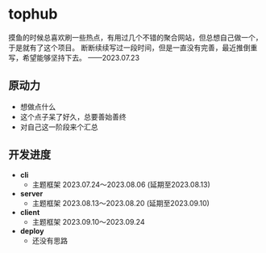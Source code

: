 # tophub

摸鱼的时候总喜欢刷一些热点，有用过几个不错的聚合网站，但总想自己做一个，于是就有了这个项目。
断断续续写过一段时间，但是一直没有完善，最近推倒重写，希望能够坚持下去。 ——2023.07.23

## 原动力

- 想做点什么
- 这个点子呆了好久，总要善始善终
- 对自己这一阶段来个汇总

## 开发进度

- **cli**
    - 主题框架 2023.07.24～2023.08.06 (延期至2023.08.13)
- **server**
    - 主题框架 2023.08.13～2023.08.20 (延期至2023.09.10)
- **client**
    - 主题框架 2023.09.10～2023.09.24
- **deploy**
    - 还没有思路